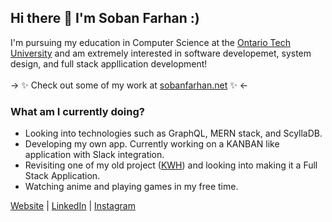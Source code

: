 ## Hi there 👋 I'm Soban Farhan :)

I'm pursuing my education in Computer Science at the [Ontario Tech University](https://ontariotechu.ca/) and am extremely interested in software developemet, system design, and full stack appllication development!</br></br>
-> ✨ Check out some of my work at [sobanfarhan.net](https://www.sobanfarhan.net/) ✨ <-

### What am I currently doing?
 -   Looking into technologies such as GraphQL, MERN stack, and ScyllaDB.
 -   Developing my own app. Currently working on a KANBAN like application with Slack integration.
 -   Revisiting one of my old project ([KWH](https://github.com/Soban-Farhan/KingWilliamHotel)) and looking into making it a Full Stack Application.
 -   Watching anime and playing games in my free time.
 
[Website](https://www.sobanfarhan.net/) | [LinkedIn](https://www.linkedin.com/in/sobanfarhan/) | [Instagram](https://www.instagram.com/soban.farhan/)
